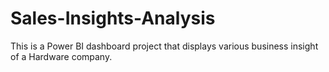 # Sales-Insights-Analysis
This is a Power BI dashboard project that displays various business insight of a Hardware company.
